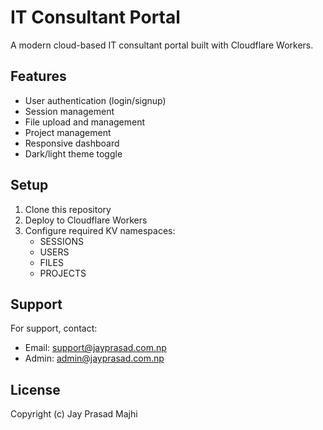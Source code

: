 # IT Consultant Portal

A modern cloud-based IT consultant portal built with Cloudflare Workers.

## Features
- User authentication (login/signup)
- Session management
- File upload and management
- Project management
- Responsive dashboard
- Dark/light theme toggle

## Setup
1. Clone this repository
2. Deploy to Cloudflare Workers
3. Configure required KV namespaces:
   - SESSIONS
   - USERS
   - FILES
   - PROJECTS

## Support
For support, contact:
- Email: support@jayprasad.com.np
- Admin: admin@jayprasad.com.np

## License
Copyright (c) Jay Prasad Majhi

